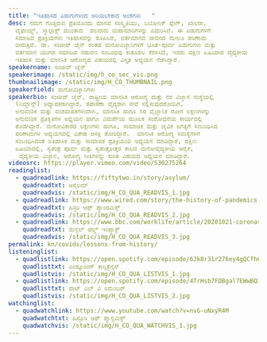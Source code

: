 ```yaml
---
title: "ಇತಿಹಾಸದ ಪಿಡುಗುಗಳಿಂದ ಅರಿಯಬೇಕಾದ ಅಂಶಗಳು   "
desc: ನಮಗೆ ಗೊತ್ತಿರುವ ಪ್ರತಿಯೊಂದು ಮಾನವ ಸಂಸ್ಕೃತಿಯು, ಬಬೋನಿಕ್‌ ಪ್ಲೇಗ್‌, ಖಾಲರಾ,
  ಟೈಫಾಯ್ಡ್‌, ಸ್ಮಾಲ್ಪಾಕ್ಸ್ ಮುಂತಾದ  ಹಲವಾರು ಮಹಾಮಾರಿಗಳನ್ನು ಎದುರಿಸಿವೆ. ಈ ಪಿಡುಗುಗಳಿಗೆ
  ಸಮಾಜದ ಪ್ರತಿಕ್ರಿಯೆಗಳು ಇತಿಹಾಸವನ್ನು ರೂಪಿಸಿವೆ, ವರ್ತಮಾನದ ಜೀವನದ ಮೇಲೂ ಪರಿಣಾಮ
  ಬೀರುತ್ತಿವೆ. ಡಾ. ಸಂಜೀವ್‌ ಜೈನ್ ರಂತಹ ಮನೋವಿಜ್ಞಾನಿಗಳಿಗೆ ಭೂತ-ಪೂರ್ವ ಪಿಡುಗುಗಳು ಮತ್ತು
  ವರ್ತಮಾನ ಯುಗದ ಸಮಾಜದ ನಡುವಣ ಸಂಬಂಧವು ಕುತೂಹಲ ಕೆರಳಿಸಿದೆ, ಇವರು ದಕ್ಷಿಣ ಏಷಿಯಾದ ವೈದ್ಯಕೀಯ
  ಇತಿಹಾಸ ಮತ್ತು ಮಾನಸಿಕ ಆರೋಗ್ಯದ ವಿಷಯದಲ್ಲಿ ವಿಸ್ತೃತ ಅಧ್ಯಯನ ನೆಡೆಸಿದ್ದಾರೆ.
speakername: ಸಂಜೀವ್‌ ಜೈನ್
speakerimage: /static/img/h_co_sec_vis.png
thumbnailimage: /static/img/H_CO_THUMBNAIL.png
speakerfield: ಮನೋವಿಜ್ಞಾನಿಗಳು
speakerbio: ಸಂಜೀವ್‌ ಜೈನ್, ರಾಷ್ಟ್ರೀಯ ಮಾನಸಿಕ ಆರೋಗ್ಯ ಮತ್ತು ನರ ವಿಜ್ಞಾನ ಸಂಸ್ಥೆಯಲ್ಲಿ
  (ನಿಮ್ಹಾನ್ಸ್)‌ ಅಧ್ಯಾಪಕರಾಗಿದ್ದಾರೆ. ತಪಾಸಣಾ ವೈದ್ಯರಾಗಿ ಸೇವೆ ಸಲ್ಲಿಸುವುದರೊಂದಿಗೆ,
  ಅನುವಂಶಿಕ ಮತ್ತು ವಂಶವಾಹಕಗಳಿಂದಾಗಿ, ಮಾನಸಿಕ ಹಾಗೂ ನರ ವೈಜ್ಞಾನಿಕ ರೋಗ ಲಕ್ಷಣಗಳನ್ನು
  ಅನುವಂಶಿಕ ಪ್ರತಿಕೃತಿಗಳ ಅಧ್ಯಯನ ಹಾಗೂ ವಿಮರ್ಶೆಯ ಮೂಲಕ ಸಂಶೋಧನೆಯ ಕಾರ್ಯದಲ್ಲಿ
  ತೊಡಗಿದ್ದಾರೆ. ಮನೋವಿಕಾರದ ಲಕ್ಷಣಗಳು ಹಾಗೂ, ಸಾಮಾಜಿಕ ಮತ್ತು ಜೈವಿಕ ಜಗತ್ತಿಗೆ ಸಂಬಂಧಿಸಿದ
  ಪರಿಣಾಮಗಳ ಅಧ್ಯಯನದಲ್ಲಿ ವಿಶೇಷ ಆಸಕ್ತಿ ತೋರಿದ್ದಾರೆ.  ಮಾನಸಿಕ ಆರೋಗ್ಯ ಸಮಸ್ಯೆಗಳಿಗೆ
  ಸಂಬಂಧಿಸಿದಂತೆ ಐತಿಹಾಸಿಕ ಮತ್ತು ಸಾಮಾಜಿಕ ಪ್ರತಿಕ್ರಿಯೆಯ ಅಧ್ಯಯನ ಮಾಡಿದ್ದಾರೆ, ದಕ್ಷಿಣ
  ಏಷಿಯಾದಲ್ಲಿ, ಸ್ವತಂತ್ರ ಪೂರ್ವ ಮತ್ತು ಸ್ವತಂತ್ರೋತ್ತರ ಕಾಲದ ಮನೋವೈದ್ಯಕೀಯ ಆರೈಕೆ,
   ವೈದ್ಯಕೀಯ ವಿಜ್ಞಾನ, ಆರೋಗ್ಯ ನೀತಿಗಳನ್ನು ಕುರಿತ ವಿಷಯದ ಅಧ್ಯಯನ ಮಾಡಿದ್ದಾರೆ.
videosrc: https://player.vimeo.com/video/530275264
readinglist:
  - quadreadlink: https://fiftytwo.in/story/asylum/
    quadreadtxt: ಅಸೈಲಮ್‌
    quadreadvis: /static/img/H_CO_QUA_READVIS_1.jpg
  - quadreadlink: https://www.wired.com/story/the-history-of-pandemics-teaches-us-only-that-we-cant-be-taught/
    quadreadtxt: ಹಿಸ್ಟರಿ ಆಪ಼್ ಪ್ಯಾಂಡಮಿಕ್ಸ್
    quadreadvis: /static/img/H_CO_QUA_READVIS_2.jpg
  - quadreadlink: https://www.bbc.com/worklife/article/20201021-coronavirus-the-possible-long-term-mental-health-impacts
    quadreadtxt: ಮೆನ್ಟಲ್‌ ಹೆಲ್ಥ್ ಇಂಪ್ಯಾಕ್ಟ್‌
    quadreadvis: /static/img/H_CO_QUA_READVIS_3.jpg
permalink: kn/covids/lessons-from-history/
listeninglist:
  - quadlistlink: https://open.spotify.com/episode/6Jk8r31r276ey4gQCfh6G0
    quadlisttxt: ಎಂಡ್ಯೂರಿಂಗ್‌ ಕಾನ್ಸಿಕ್ವೆನ್ಸಸ್
    quadlistvis: /static/img/H_CO_QUA_LISTVIS_1.jpg
  - quadlistlink: https://open.spotify.com/episode/4TrHsb7FDBgal7EWwBQ3TK
    quadlisttxt: ವಾಟ್‌ ವಿಲ್ ವಿ ರಿಮೆಂಬರ್‌
    quadlistvis: /static/img/H_CO_QUA_LISTVIS_2.jpg
watchinglist:
  - quadwatchlink: https://www.youtube.com/watch?v=nvG-uNxyR4M
    quadwatchtxt: ಹಿಸ್ಟೊರಿ ಆಫ್‌ ಪ್ಯಾನ್ಡಮಿಕ್ಸ್‌
    quadwatchvis: /static/img/H_CO_QUA_WATCHVIS_1.jpg
---
```

